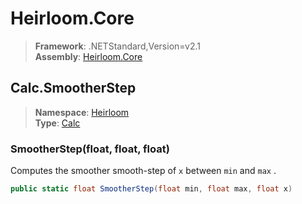 # Heirloom.Core

> **Framework**: .NETStandard,Version=v2.1  
> **Assembly**: [Heirloom.Core][0]  

## Calc.SmootherStep

> **Namespace**: [Heirloom][0]  
> **Type**: [Calc][1]  

### SmootherStep(float, float, float)

Computes the smoother smooth-step of `x` between `min` and `max` .

```cs
public static float SmootherStep(float min, float max, float x)
```

[0]: ../Heirloom.Core.md
[1]: Heirloom.Calc.md
